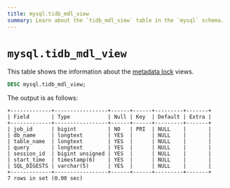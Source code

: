 ```yaml
---
title: mysql.tidb_mdl_view
summary: Learn about the `tidb_mdl_view` table in the `mysql` schema.
---
```


# `mysql.tidb_mdl_view`

This table shows the information about the [metadata lock](/metadata-lock.md) views.

```sql
DESC mysql.tidb_mdl_view;
```

The output is as follows:

```
+-------------+-----------------+------+------+---------+-------+
| Field       | Type            | Null | Key  | Default | Extra |
+-------------+-----------------+------+------+---------+-------+
| job_id      | bigint          | NO   | PRI  | NULL    |       |
| db_name     | longtext        | YES  |      | NULL    |       |
| table_name  | longtext        | YES  |      | NULL    |       |
| query       | longtext        | YES  |      | NULL    |       |
| session_id  | bigint unsigned | YES  |      | NULL    |       |
| start_time  | timestamp(6)    | YES  |      | NULL    |       |
| SQL_DIGESTS | varchar(5)      | YES  |      | NULL    |       |
+-------------+-----------------+------+------+---------+-------+
7 rows in set (0.00 sec)
```